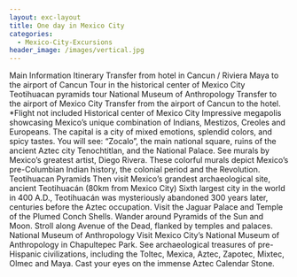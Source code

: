 ```yaml
---
layout: exc-layout
title: One day in Mexico City
categories:
  - Mexico-City-Excursions
header_image: /images/vertical.jpg
---
```

Main Information
Itinerary
Transfer from hotel in Cancun / Riviera Maya to the airport of Cancun
Tour in the historical center of Mexico City
Teotihuacan pyramids tour
National Museum of Anthropology
Transfer to the airport of Mexico City
Transfer from the airport of Cancun to the hotel.
*Flight not included
Historical center of Mexico City
Impressive megapolis showcasing Mexico’s unique combination of Indians, Mestizos, Creoles and Europeans. The capital is a city of mixed emotions, splendid colors, and spicy tastes. You will see: “Zocalo”, the main national square, ruins of the ancient Aztec city Tenochtitlan, and the National Palace. See murals by Mexico’s greatest artist, Diego Rivera. These colorful murals depict Mexico’s pre-Columbian Indian history, the colonial period and the Revolution.
Teotihuacan Pyramids
Then visit Mexico’s grandest archaeological site, ancient Teotihuacán (80km from Mexico City) Sixth largest city in the world in 400 A.D., Teotihuacán was mysteriously abandoned 300 years later, centuries before the Aztec occupation. Visit the Jaguar Palace and Temple of the Plumed Conch Shells. Wander around Pyramids of the Sun and Moon. Stroll along Avenue of the Dead, flanked by temples and palaces.
National Museum of Anthropology
Visit Mexico City’s National Museum of Anthropology in Chapultepec Park. See archaeological treasures of pre-Hispanic civilizations, including the Toltec, Mexica, Aztec, Zapotec, Mixtec, Olmec and Maya. Cast your eyes on the immense Aztec Calendar Stone.
